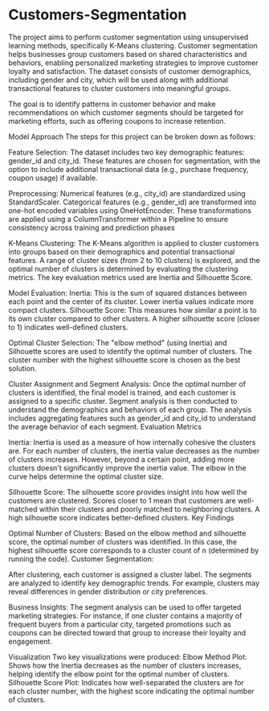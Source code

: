 # Customers-Segmentation

The project aims to perform customer segmentation using unsupervised learning methods, specifically K-Means clustering. Customer segmentation helps businesses group customers based on shared characteristics and behaviors, enabling personalized marketing strategies to improve customer loyalty and satisfaction. The dataset consists of customer demographics, including gender and city, which will be used along with additional transactional features to cluster customers into meaningful groups.

The goal is to identify patterns in customer behavior and make recommendations on which customer segments should be targeted for marketing efforts, such as offering coupons to increase retention.

Model Approach
The steps for this project can be broken down as follows:

Feature Selection:
The dataset includes two key demographic features: gender_id and city_id.
These features are chosen for segmentation, with the option to include additional transactional data (e.g., purchase frequency, coupon usage) if available.

Preprocessing:
Numerical features (e.g., city_id) are standardized using StandardScaler.
Categorical features (e.g., gender_id) are transformed into one-hot encoded variables using OneHotEncoder.
These transformations are applied using a ColumnTransformer within a Pipeline to ensure consistency across training and prediction phases

K-Means Clustering:
The K-Means algorithm is applied to cluster customers into groups based on their demographics and potential transactional features.
A range of cluster sizes (from 2 to 10 clusters) is explored, and the optimal number of clusters is determined by evaluating the clustering metrics.
The key evaluation metrics used are Inertia and Silhouette Score.

Model Evaluation:
Inertia: This is the sum of squared distances between each point and the center of its cluster. Lower inertia values indicate more compact clusters.
Silhouette Score: This measures how similar a point is to its own cluster compared to other clusters. A higher silhouette score (closer to 1) indicates well-defined clusters.

Optimal Cluster Selection:
The "elbow method" (using Inertia) and Silhouette scores are used to identify the optimal number of clusters.
The cluster number with the highest silhouette score is chosen as the best solution.

Cluster Assignment and Segment Analysis:
Once the optimal number of clusters is identified, the final model is trained, and each customer is assigned to a specific cluster.
Segment analysis is then conducted to understand the demographics and behaviors of each group.
The analysis includes aggregating features such as gender_id and city_id to understand the average behavior of each segment.
Evaluation Metrics

Inertia:
Inertia is used as a measure of how internally cohesive the clusters are. For each number of clusters, the inertia value decreases as the number of clusters increases. However, beyond a certain point, adding more clusters doesn't significantly improve the inertia value. The elbow in the curve helps determine the optimal cluster size.

Silhouette Score:
The silhouette score provides insight into how well the customers are clustered. Scores closer to 1 mean that customers are well-matched within their clusters and poorly matched to neighboring clusters. A high silhouette score indicates better-defined clusters.
Key Findings

Optimal Number of Clusters:
Based on the elbow method and silhouette score, the optimal number of clusters was identified. In this case, the highest silhouette score corresponds to a cluster count of n (determined by running the code).
Customer Segmentation:

After clustering, each customer is assigned a cluster label. The segments are analyzed to identify key demographic trends. For example, clusters may reveal differences in gender distribution or city preferences.

Business Insights:
The segment analysis can be used to offer targeted marketing strategies. For instance, if one cluster contains a majority of frequent buyers from a particular city, targeted promotions such as coupons can be directed toward that group to increase their loyalty and engagement.

Visualization
Two key visualizations were produced:
Elbow Method Plot: Shows how the Inertia decreases as the number of clusters increases, helping identify the elbow point for the optimal number of clusters.
Silhouette Score Plot: Indicates how well-separated the clusters are for each cluster number, with the highest score indicating the optimal number of clusters.
